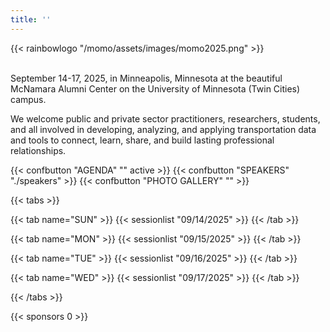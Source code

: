 ```yaml
---
title: ''
---
```


{{< rainbowlogo "/momo/assets/images/momo2025.png" >}}

<br/>
September 14-17, 2025, in Minneapolis, Minnesota at the beautiful McNamara Alumni Center on the University of Minnesota (Twin Cities) campus.

We welcome public and private sector practitioners, researchers, students, and all involved in developing, analyzing, and applying transportation data and tools to connect, learn, share, and build lasting professional relationships.

<div class="conf-section-picker">
{{< confbutton "AGENDA" "" active >}}
{{< confbutton "SPEAKERS" "./speakers" >}}
{{< confbutton "PHOTO GALLERY" "" >}}
</div>

{{< tabs >}}

{{< tab name="SUN" >}}
{{< sessionlist "09/14/2025" >}}
{{< /tab >}}

{{< tab name="MON" >}}
{{< sessionlist "09/15/2025" >}}
{{< /tab >}}

{{< tab name="TUE" >}}
{{< sessionlist "09/16/2025" >}}
{{< /tab >}}

{{< tab name="WED" >}}
{{< sessionlist "09/17/2025" >}}
{{< /tab >}}

{{< /tabs >}}

{{< sponsors 0 >}}
